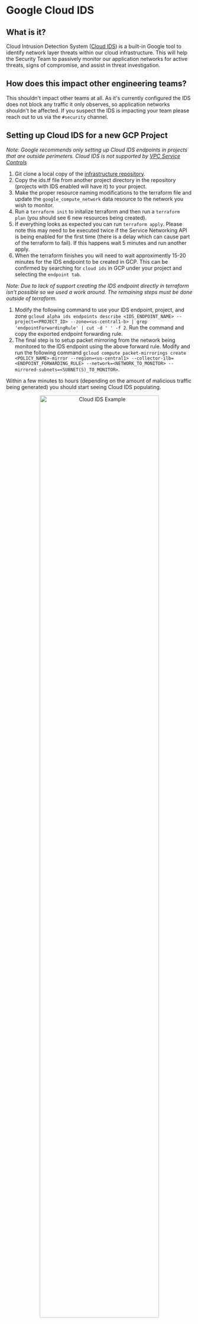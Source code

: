 # Google Cloud IDS

## What is it?

Cloud Intrusion Detection System ([Cloud IDS](https://cloud.google.com/intrusion-detection-system)) is a built-in Google tool to identify network layer threats within our cloud infrastructure. This will help the Security Team to passively monitor our application networks for active threats, signs of compromise, and assist in threat investigation.

## How does this impact other engineering teams?

This shouldn't impact other teams at all. As it's currently configured the IDS does not block any traffic it only observes, so application networks shouldn't be affected. If you suspect the IDS is impacting your team please reach out to us via the `#security` channel.

## Setting up Cloud IDS for a new GCP Project

_Note: Google recommends only setting up Cloud IDS endpoints in projects that are outside perimeters. Cloud IDS is not supported by [VPC Service Controls](https://cloud.google.com/vpc-service-controls/)_

1. Git clone a local copy of the [infrastructure repository](https://github.com/sourcegraph/infrastructure/tree/main/security).
1. Copy the ids.tf file from another project directory in the repository (projects with IDS enabled will have it) to your project.
1. Make the proper resource naming modifications to the terraform file and update the `google_compute_network` data resource to the network you wish to monitor.
1. Run a `terraform init` to initalize terraform and then run a `terraform plan` (you should see 6 new resources being created).
1. If everything looks as expected you can run `terraform apply`. Please note this may need to be executed twice if the Service Networking API is being enabled for the first time (there is a delay which can cause part of the terraform to fail). If this happens wait 5 minutes and run another apply.
1. When the terraform finishes you will need to wait approximently 15-20 minutes for the IDS endpoint to be created in GCP. This can be confirmed by searching for `cloud ids` in GCP under your project and selecting the `endpoint tab`.

_Note: Due to lack of support creating the IDS endpoint directly in terraform isn't possible so we used a work around. The remaining steps must be done outside of terraform._

1. Modify the following command to use your IDS endpoint, project, and zone `gcloud alpha ids endpoints describe <IDS_ENDPOINT_NAME> --project=<PROJECT_ID> --zone=<us-central1-b> | grep 'endpointForwardingRule' | cut -d ' ' -f 2`. Run the command and copy the exported endpoint forwarding rule.
1. The final step is to setup packet mirroring from the network being monitored to the IDS endpoint using the above forward rule. Modify and run the following command `gcloud compute packet-mirrorings create <POLICY_NAME>-mirror --region=<us-central1> --collector-ilb=<ENDPOINT_FORWARDING_RULE> --network=<NETWORK_TO_MONITOR> --mirrored-subnets=<SUBNET(S)_TO_MONITOR>`.

Within a few minutes to hours (depending on the amount of malicious traffic being generated) you should start seeing Cloud IDS populating.

<div style="text-align: center; margin-bottom: 1rem">
  <img src="https://storage.googleapis.com/sourcegraph-assets/cloud-ids.png" width="80%" alt="Cloud IDS Example">
</div>
